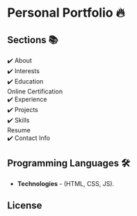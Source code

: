 # Personal Portfolio 🔥






## Sections 📚
✔️ About\
✔️ Interests\
✔️ Education\
Online Certification\
✔️ Experience\
✔️ Projects \
✔️ Skills \
 Resume\
✔️ Contact Info



## Programming Languages 🛠️
* <b>Technologies</b> - (HTML, CSS, JS).



## License

